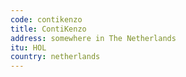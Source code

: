 ```yaml
---
code: contikenzo
title: ContiKenzo
address: somewhere in The Netherlands
itu: HOL
country: netherlands
---
```

